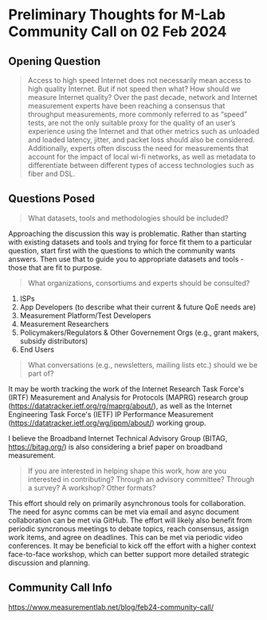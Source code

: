 # Preliminary Thoughts for M-Lab Community Call on 02 Feb 2024

## Opening Question
> Access to high speed Internet does not necessarily mean access to high quality Internet. But if not speed then what? How should we measure Internet quality?
> Over the past decade, network and Internet measurement experts have been reaching a consensus that throughput measurements, more commonly referred to as “speed” tests, are not the only suitable proxy for the quality of an user’s experience using the Internet and that other metrics such as unloaded and loaded latency, jitter, and packet loss should also be considered. Additionally, experts often discuss the need for measurements that account for the impact of local wi-fi networks, as well as metadata to differentiate between different types of access technologies such as fiber and DSL. 

## Questions Posed
> What datasets, tools and methodologies should be included?

Approaching the discussion this way is problematic. Rather than starting with existing datasets and tools and trying for force fit them to a particular question, start first with the questions to which the community wants answers. Then use that to guide you to appropriate datasets and tools - those that are fit to purpose. 


> What organizations, consortiums and experts should be consulted?

1. ISPs
2. App Developers (to describe what their current & future QoE needs are)
3. Measurement Platform/Test Developers
4. Measurement Researchers
5. Policymakers/Regulators & Other Governement Orgs (e.g., grant makers, subsidy distributors)
6. End Users

> What conversations (e.g., newsletters, mailing lists etc.) should we be part of?

It may be worth tracking the work of the Internet Research Task Force's (IRTF) Measurement and Analysis for Protocols (MAPRG) research group (https://datatracker.ietf.org/rg/maprg/about/), as well as the Internet Engineering Task Force's (IETF) IP Performance Measurement (https://datatracker.ietf.org/wg/ippm/about/) working group. 

I believe the Broadband Internet Technical Advisory Group (BITAG, https://bitag.org/) is also considering a brief paper on broadband measurement. 
 
> If you are interested in helping shape this work, how are you interested in contributing? Through an advisory committee? Through a survey? A workshop? Other formats?

This effort should rely on primarily asynchronous tools for collaboration. The need for async comms can be met via email and async document collaboration can be met via GitHub. The effort will likely also benefit from periodic syncronous meetings to debate topics, reach consensus, assign work items, and agree on deadlines. This can be met via periodic video conferences. It may be beneficial to kick off the effort with a higher context face-to-face workshop, which can better support more detailed strategic discussion and planning. 

## Community Call Info
https://www.measurementlab.net/blog/feb24-community-call/
